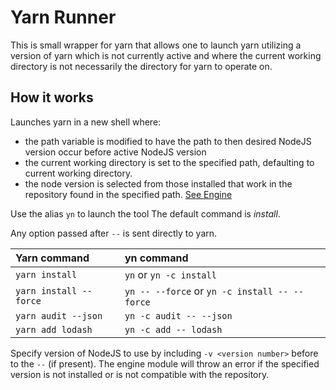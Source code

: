 # Yarn Runner

This is small wrapper for yarn that allows one to launch yarn utilizing a version of yarn which is not currently active and where the current working directory is not necessarily the directory for yarn to operate on.

## How it works

Launches yarn in a new shell where:
- the path variable is modified to have the path to then desired NodeJS version occur before active NodeJS version
- the current working directory is set to the specified path, defaulting to current working directory.
- the node version is selected from those installed that work in the repository found in the specified path. [See Engine](common/engine.md#most-recent-satisfying-version)

Use the alias `yn` to launch the tool The default command is _install_.

Any option passed after `--` is sent directly to yarn.

| Yarn command           | yn command                                    |
| :--------------------- | :-------------------------------------------- |
| `yarn install`         | `yn` or `yn -c install`                       |
| `yarn install --force` | `yn -- --force` or `yn -c install -- --force` |
| `yarn audit --json`    | `yn -c audit -- --json`                       |
| `yarn add lodash`      | `yn -c add -- lodash`                         |


Specify version of NodeJS to use by including `-v <version number>` before to the `--` (if present). The engine module will throw an error if the specified version is not installed or is not compatible with the repository.
